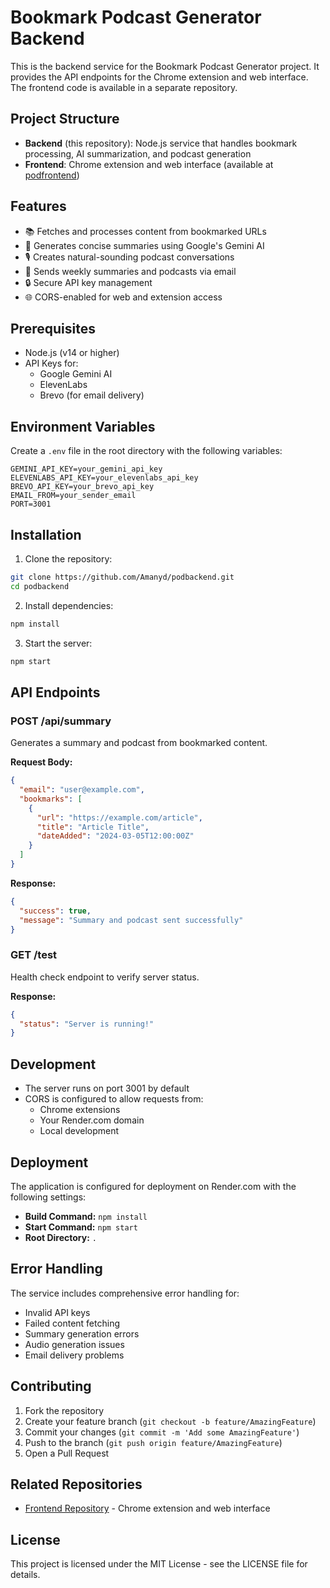 # Bookmark Podcast Generator Backend

This is the backend service for the Bookmark Podcast Generator project. It provides the API endpoints for the Chrome extension and web interface. The frontend code is available in a separate repository.

## Project Structure

- **Backend** (this repository): Node.js service that handles bookmark processing, AI summarization, and podcast generation
- **Frontend**: Chrome extension and web interface (available at [podfrontend](https://github.com/Amanyd/aipodcast.git))

## Features

- 📚 Fetches and processes content from bookmarked URLs
- 🤖 Generates concise summaries using Google's Gemini AI
- 🎙️ Creates natural-sounding podcast conversations
- 📧 Sends weekly summaries and podcasts via email
- 🔒 Secure API key management
- 🌐 CORS-enabled for web and extension access

## Prerequisites

- Node.js (v14 or higher)
- API Keys for:
  - Google Gemini AI
  - ElevenLabs
  - Brevo (for email delivery)

## Environment Variables

Create a `.env` file in the root directory with the following variables:

```env
GEMINI_API_KEY=your_gemini_api_key
ELEVENLABS_API_KEY=your_elevenlabs_api_key
BREVO_API_KEY=your_brevo_api_key
EMAIL_FROM=your_sender_email
PORT=3001
```

## Installation

1. Clone the repository:
```bash
git clone https://github.com/Amanyd/podbackend.git
cd podbackend
```

2. Install dependencies:
```bash
npm install
```

3. Start the server:
```bash
npm start
```

## API Endpoints

### POST /api/summary
Generates a summary and podcast from bookmarked content.

**Request Body:**
```json
{
  "email": "user@example.com",
  "bookmarks": [
    {
      "url": "https://example.com/article",
      "title": "Article Title",
      "dateAdded": "2024-03-05T12:00:00Z"
    }
  ]
}
```

**Response:**
```json
{
  "success": true,
  "message": "Summary and podcast sent successfully"
}
```

### GET /test
Health check endpoint to verify server status.

**Response:**
```json
{
  "status": "Server is running!"
}
```

## Development

- The server runs on port 3001 by default
- CORS is configured to allow requests from:
  - Chrome extensions
  - Your Render.com domain
  - Local development

## Deployment

The application is configured for deployment on Render.com with the following settings:

- **Build Command:** `npm install`
- **Start Command:** `npm start`
- **Root Directory:** `.`

## Error Handling

The service includes comprehensive error handling for:
- Invalid API keys
- Failed content fetching
- Summary generation errors
- Audio generation issues
- Email delivery problems

## Contributing

1. Fork the repository
2. Create your feature branch (`git checkout -b feature/AmazingFeature`)
3. Commit your changes (`git commit -m 'Add some AmazingFeature'`)
4. Push to the branch (`git push origin feature/AmazingFeature`)
5. Open a Pull Request

## Related Repositories

- [Frontend Repository](https://github.com/Amanyd/podfrontend) - Chrome extension and web interface

## License

This project is licensed under the MIT License - see the LICENSE file for details. 